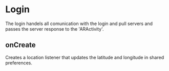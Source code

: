 # Login
The login handels all comunication with the login and pull servers and passes
the server response to the 'ARActivity'.

## onCreate
Creates a location listener that updates the latitude and longitude in shared
preferences.
